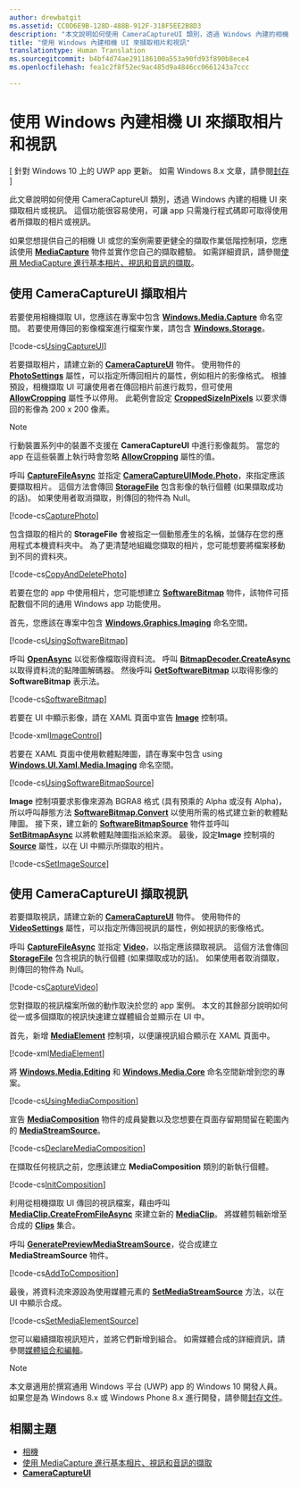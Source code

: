 ```yaml
---
author: drewbatgit
ms.assetid: CC0D6E9B-128D-488B-912F-318F5EE2B8D3
description: "本文說明如何使用 CameraCaptureUI 類別，透過 Windows 內建的相機 UI 來擷取相片或視訊。"
title: "使用 Windows 內建相機 UI 來擷取相片和視訊"
translationtype: Human Translation
ms.sourcegitcommit: b4bf4d74ae291186100a553a90fd93f890b8ece4
ms.openlocfilehash: fea1c2f8f52ec9ac485d9a4846cc0661243a7ccc

---
```


# 使用 Windows 內建相機 UI 來擷取相片和視訊

\[ 針對 Windows 10 上的 UWP app 更新。 如需 Windows 8.x 文章，請參閱[封存](http://go.microsoft.com/fwlink/p/?linkid=619132) \]


此文章說明如何使用 CameraCaptureUI 類別，透過 Windows 內建的相機 UI 來擷取相片或視訊。 這個功能很容易使用，可讓 app 只需幾行程式碼即可取得使用者所擷取的相片或視訊。

如果您想提供自己的相機 UI 或您的案例需要更健全的擷取作業低階控制項，您應該使用 [**MediaCapture**](https://msdn.microsoft.com/library/windows/apps/br241124) 物件並實作您自己的擷取體驗。 如需詳細資訊，請參閱[使用 MediaCapture 進行基本相片、視訊和音訊的擷取](basic-photo-video-and-audio-capture-with-MediaCapture.md)。

## 使用 CameraCaptureUI 擷取相片

若要使用相機擷取 UI，您應該在專案中包含 [**Windows.Media.Capture**](https://msdn.microsoft.com/library/windows/apps/br226738) 命名空間。 若要使用傳回的影像檔案進行檔案作業，請包含 [**Windows.Storage**](https://msdn.microsoft.com/library/windows/apps/br227346)。

[!code-cs[UsingCaptureUI](./code/CameraCaptureUIWin10/cs/MainPage.xaml.cs#SnippetUsingCaptureUI)]

若要擷取相片，請建立新的 [**CameraCaptureUI**](https://msdn.microsoft.com/library/windows/apps/br241030) 物件。 使用物件的 [**PhotoSettings**](https://msdn.microsoft.com/library/windows/apps/br241058) 屬性，可以指定所傳回相片的屬性，例如相片的影像格式。 根據預設，相機擷取 UI 可讓使用者在傳回相片前進行裁剪，但可使用 [**AllowCropping**](https://msdn.microsoft.com/library/windows/apps/br241042) 屬性予以停用。 此範例會設定 [**CroppedSizeInPixels**](https://msdn.microsoft.com/library/windows/apps/br241044) 以要求傳回的影像為 200 x 200 像素。

> [!NOTE]
> 行動裝置系列中的裝置不支援在 **CameraCaptureUI** 中進行影像裁剪。 當您的 app 在這些裝置上執行時會忽略 [**AllowCropping**](https://msdn.microsoft.com/library/windows/apps/br241042) 屬性的值。

呼叫 [**CaptureFileAsync**](https://msdn.microsoft.com/library/windows/apps/br241057) 並指定 [**CameraCaptureUIMode.Photo**](https://msdn.microsoft.com/library/windows/apps/br241040)，來指定應該要擷取相片。 這個方法會傳回 [**StorageFile**](https://msdn.microsoft.com/library/windows/apps/br227171) 包含影像的執行個體 (如果擷取成功的話)。 如果使用者取消擷取，則傳回的物件為 Null。

[!code-cs[CapturePhoto](./code/CameraCaptureUIWin10/cs/MainPage.xaml.cs#SnippetCapturePhoto)]

包含擷取的相片的 **StorageFile** 會被指定一個動態產生的名稱，並儲存在您的應用程式本機資料夾中。 為了更清楚地組織您擷取的相片，您可能想要將檔案移動到不同的資料夾。

[!code-cs[CopyAndDeletePhoto](./code/CameraCaptureUIWin10/cs/MainPage.xaml.cs#SnippetCopyAndDeletePhoto)]

若要在您的 app 中使用相片，您可能想建立 [**SoftwareBitmap**](https://msdn.microsoft.com/library/windows/apps/dn887358) 物件，該物件可搭配數個不同的通用 Windows app 功能使用。

首先，您應該在專案中包含 [**Windows.Graphics.Imaging**](https://msdn.microsoft.com/library/windows/apps/br226400) 命名空間。

[!code-cs[UsingSoftwareBitmap](./code/CameraCaptureUIWin10/cs/MainPage.xaml.cs#SnippetUsingSoftwareBitmap)]

呼叫 [**OpenAsync**](https://msdn.microsoft.com/library/windows/apps/br227116) 以從影像檔取得資料流。 呼叫 [**BitmapDecoder.CreateAsync**](https://msdn.microsoft.com/library/windows/apps/br226182) 以取得資料流的點陣圖解碼器。 然後呼叫 [**GetSoftwareBitmap**](https://msdn.microsoft.com/library/windows/apps/dn887332) 以取得影像的 **SoftwareBitmap** 表示法。

[!code-cs[SoftwareBitmap](./code/CameraCaptureUIWin10/cs/MainPage.xaml.cs#SnippetSoftwareBitmap)]

若要在 UI 中顯示影像，請在 XAML 頁面中宣告 [**Image**](https://msdn.microsoft.com/library/windows/apps/br242752) 控制項。

[!code-xml[ImageControl](./code/CameraCaptureUIWin10/cs/MainPage.xaml#SnippetImageControl)]

若要在 XAML 頁面中使用軟體點陣圖，請在專案中包含 using [**Windows.UI.Xaml.Media.Imaging**](https://msdn.microsoft.com/library/windows/apps/br243258) 命名空間。

[!code-cs[UsingSoftwareBitmapSource](./code/CameraCaptureUIWin10/cs/MainPage.xaml.cs#SnippetUsingSoftwareBitmapSource)]

**Image** 控制項要求影像來源為 BGRA8 格式 (具有預乘的 Alpha 或沒有 Alpha)，所以呼叫靜態方法 [**SoftwareBitmap.Convert**](https://msdn.microsoft.com/library/windows/apps/dn887362) 以使用所需的格式建立新的軟體點陣圖。 接下來，建立新的 [**SoftwareBitmapSource**](https://msdn.microsoft.com/library/windows/apps/dn997854) 物件並呼叫 [**SetBitmapAsync**](https://msdn.microsoft.com/library/windows/apps/dn997856) 以將軟體點陣圖指派給來源。 最後，設定**Image** 控制項的 [**Source**](https://msdn.microsoft.com/library/windows/apps/br242760) 屬性，以在 UI 中顯示所擷取的相片。

[!code-cs[SetImageSource](./code/CameraCaptureUIWin10/cs/MainPage.xaml.cs#SnippetSetImageSource)]

## 使用 CameraCaptureUI 擷取視訊

若要擷取視訊，請建立新的 [**CameraCaptureUI**](https://msdn.microsoft.com/library/windows/apps/br241030) 物件。 使用物件的 [**VideoSettings**](https://msdn.microsoft.com/library/windows/apps/br241059) 屬性，可以指定所傳回視訊的屬性，例如視訊的影像格式。

呼叫 [**CaptureFileAsync**](https://msdn.microsoft.com/library/windows/apps/br241057) 並指定 [**Video**](https://msdn.microsoft.com/library/windows/apps/br241059)，以指定應該擷取視訊。 這個方法會傳回 [**StorageFile**](https://msdn.microsoft.com/library/windows/apps/br227171) 包含視訊的執行個體 (如果擷取成功的話)。 如果使用者取消擷取，則傳回的物件為 Null。

[!code-cs[CaptureVideo](./code/CameraCaptureUIWin10/cs/MainPage.xaml.cs#SnippetCaptureVideo)]

您對擷取的視訊檔案所做的動作取決於您的 app 案例。 本文的其餘部分說明如何從一或多個擷取的視訊快速建立媒體組合並顯示在 UI 中。

首先，新增 [**MediaElement**](https://msdn.microsoft.com/library/windows/apps/br242926) 控制項，以便讓視訊組合顯示在 XAML 頁面中。

[!code-xml[MediaElement](./code/CameraCaptureUIWin10/cs/MainPage.xaml#SnippetMediaElement)]

將 [**Windows.Media.Editing**](https://msdn.microsoft.com/library/windows/apps/dn640565) 和 [**Windows.Media.Core**](https://msdn.microsoft.com/library/windows/apps/dn278962) 命名空間新增到您的專案。


[!code-cs[UsingMediaComposition](./code/CameraCaptureUIWin10/cs/MainPage.xaml.cs#SnippetUsingMediaComposition)]

宣告 [**MediaComposition**](https://msdn.microsoft.com/library/windows/apps/dn652646) 物件的成員變數以及您想要在頁面存留期間留在範圍內的 [**MediaStreamSource**](https://msdn.microsoft.com/library/windows/apps/dn282716)。

[!code-cs[DeclareMediaComposition](./code/CameraCaptureUIWin10/cs/MainPage.xaml.cs#SnippetDeclareMediaComposition)]

在擷取任何視訊之前，您應該建立 **MediaComposition** 類別的新執行個體。

[!code-cs[InitComposition](./code/CameraCaptureUIWin10/cs/MainPage.xaml.cs#SnippetInitComposition)]

利用從相機擷取 UI 傳回的視訊檔案，藉由呼叫 [**MediaClip.CreateFromFileAsync**](https://msdn.microsoft.com/library/windows/apps/dn652607) 來建立新的 [**MediaClip**](https://msdn.microsoft.com/library/windows/apps/dn652596)。 將媒體剪輯新增至合成的 [**Clips**](https://msdn.microsoft.com/library/windows/apps/dn652648) 集合。

呼叫 [**GeneratePreviewMediaStreamSource**](https://msdn.microsoft.com/library/windows/apps/dn652674)，從合成建立 **MediaStreamSource** 物件。

[!code-cs[AddToComposition](./code/CameraCaptureUIWin10/cs/MainPage.xaml.cs#SnippetAddToComposition)]

最後，將資料流來源設為使用媒體元素的 [**SetMediaStreamSource**](https://msdn.microsoft.com/library/windows/apps/dn299029) 方法，以在 UI 中顯示合成。

[!code-cs[SetMediaElementSource](./code/CameraCaptureUIWin10/cs/MainPage.xaml.cs#SnippetSetMediaElementSource)]

您可以繼續擷取視訊短片，並將它們新增到組合。 如需媒體合成的詳細資訊，請參閱[媒體組合和編輯](media-compositions-and-editing.md)。

> [!NOTE] 
> 本文章適用於撰寫通用 Windows 平台 (UWP) app 的 Windows 10 開發人員。 如果您是為 Windows 8.x 或 Windows Phone 8.x 進行開發，請參閱[封存文件](http://go.microsoft.com/fwlink/p/?linkid=619132)。

 

## 相關主題

* [相機](camera.md)
* [使用 MediaCapture 進行基本相片、視訊和音訊的擷取](basic-photo-video-and-audio-capture-with-MediaCapture.md)
* [**CameraCaptureUI**](https://msdn.microsoft.com/library/windows/apps/br241030) 
 

 







<!--HONumber=Aug16_HO3-->


